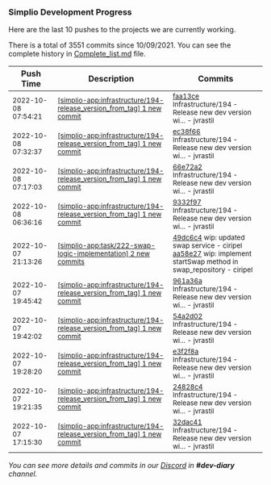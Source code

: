 
### Simplio Development Progress

Here are the last 10 pushes to the projects we are currently working.

There is a total of 3551 commits since 10/09/2021. You can see the complete history in
 [Complete_list.md](Complete_list.md) file.

| Push Time | Description | Commits |
| --- | --- | --- |
| <sub>2022-10-08 07:54:21</sub> | <sub>[[simplio-app:infrastructure/194\-release\_version\_from\_tag] 1 new commit](https://github.com/SimplioOfficial/simplio-app/commit/faa13ce7a221edbba2203626f56adc416174fd5b)</sub> | <sub>[faa13ce](https://github.com/SimplioOfficial/simplio-app/commit/faa13ce7a221edbba2203626f56adc416174fd5b) Infrastructure/194 - Release new dev version wi... - jvrastil</sub> |
| <sub>2022-10-08 07:32:37</sub> | <sub>[[simplio-app:infrastructure/194\-release\_version\_from\_tag] 1 new commit](https://github.com/SimplioOfficial/simplio-app/commit/ec38f6668a1cbf07e4ea9856be769ce5634c2dea)</sub> | <sub>[ec38f66](https://github.com/SimplioOfficial/simplio-app/commit/ec38f6668a1cbf07e4ea9856be769ce5634c2dea) Infrastructure/194 - Release new dev version wi... - jvrastil</sub> |
| <sub>2022-10-08 07:17:03</sub> | <sub>[[simplio-app:infrastructure/194\-release\_version\_from\_tag] 1 new commit](https://github.com/SimplioOfficial/simplio-app/commit/66e72a2df720014df90d5f15b01c53e567bd67c6)</sub> | <sub>[66e72a2](https://github.com/SimplioOfficial/simplio-app/commit/66e72a2df720014df90d5f15b01c53e567bd67c6) Infrastructure/194 - Release new dev version wi... - jvrastil</sub> |
| <sub>2022-10-08 06:36:16</sub> | <sub>[[simplio-app:infrastructure/194\-release\_version\_from\_tag] 1 new commit](https://github.com/SimplioOfficial/simplio-app/commit/9332f9735f4258d1263cf285bd8288cf96e43c73)</sub> | <sub>[9332f97](https://github.com/SimplioOfficial/simplio-app/commit/9332f9735f4258d1263cf285bd8288cf96e43c73) Infrastructure/194 - Release new dev version wi... - jvrastil</sub> |
| <sub>2022-10-07 21:13:26</sub> | <sub>[[simplio-app:task/222\-swap\-logic\-implementation] 2 new commits](https://github.com/SimplioOfficial/simplio-app/compare/a86d9cffe88b...aa58e27a520c)</sub> | <sub>[49dc6c4](https://github.com/SimplioOfficial/simplio-app/commit/49dc6c44c4537a95e9ad1a1e8be5c5b49a63a174) wip: updated swap service - ciripel<br>[aa58e27](https://github.com/SimplioOfficial/simplio-app/commit/aa58e27a520c36cd341cfa9c519fe494efd6b589) wip: implement startSwap method in swap_repository - ciripel</sub> |
| <sub>2022-10-07 19:45:42</sub> | <sub>[[simplio-app:infrastructure/194\-release\_version\_from\_tag] 1 new commit](https://github.com/SimplioOfficial/simplio-app/commit/961a36ae6037fe14af673e866b14bec61c173fe7)</sub> | <sub>[961a36a](https://github.com/SimplioOfficial/simplio-app/commit/961a36ae6037fe14af673e866b14bec61c173fe7) Infrastructure/194 - Release new dev version wi... - jvrastil</sub> |
| <sub>2022-10-07 19:42:02</sub> | <sub>[[simplio-app:infrastructure/194\-release\_version\_from\_tag] 1 new commit](https://github.com/SimplioOfficial/simplio-app/commit/54a2d023d076b19cfcfc59b46fc1cf0eedb22389)</sub> | <sub>[54a2d02](https://github.com/SimplioOfficial/simplio-app/commit/54a2d023d076b19cfcfc59b46fc1cf0eedb22389) Infrastructure/194 - Release new dev version wi... - jvrastil</sub> |
| <sub>2022-10-07 19:28:20</sub> | <sub>[[simplio-app:infrastructure/194\-release\_version\_from\_tag] 1 new commit](https://github.com/SimplioOfficial/simplio-app/commit/e3f2f8a83e46d37de94c493821159f9fc32f3cde)</sub> | <sub>[e3f2f8a](https://github.com/SimplioOfficial/simplio-app/commit/e3f2f8a83e46d37de94c493821159f9fc32f3cde) Infrastructure/194 - Release new dev version wi... - jvrastil</sub> |
| <sub>2022-10-07 19:21:35</sub> | <sub>[[simplio-app:infrastructure/194\-release\_version\_from\_tag] 1 new commit](https://github.com/SimplioOfficial/simplio-app/commit/24828c423ef7ebdaf47dffec59f7a51b99199756)</sub> | <sub>[24828c4](https://github.com/SimplioOfficial/simplio-app/commit/24828c423ef7ebdaf47dffec59f7a51b99199756) Infrastructure/194 - Release new dev version wi... - jvrastil</sub> |
| <sub>2022-10-07 17:15:30</sub> | <sub>[[simplio-app:infrastructure/194\-release\_version\_from\_tag] 1 new commit](https://github.com/SimplioOfficial/simplio-app/commit/32dac41a874a22efc18bf270c2c09f1ec92f643d)</sub> | <sub>[32dac41](https://github.com/SimplioOfficial/simplio-app/commit/32dac41a874a22efc18bf270c2c09f1ec92f643d) Infrastructure/194 - Release new dev version wi... - jvrastil</sub> |

_You can see more details and commits in our [Discord](https://discord.gg/aKhjuwZmdP) in **#dev-diary** channel._

